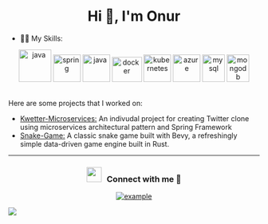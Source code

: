 <h1 align="center">Hi 👋, I'm Onur</h1>


<!-- - 🔭 I’m currently studying **Software Engineering**
- 🤝 I’m currently learning **Golang**.
- 🌱 I’m currently looking for a **graduation internship**.
- ♟ We can play some games of **Chess** -->
- 🧑‍💻 My Skills:

<p align="center">
      <img src="https://www.vectorlogo.zone/logos/java/java-icon.svg" alt="java" width="65" height="65"/> 
      <img src="https://www.vectorlogo.zone/logos/springio/springio-icon.svg" alt="spring" width="55" height="55"/>
      <img src="https://www.vectorlogo.zone/logos/reactjs/reactjs-icon.svg" alt="java" width="55" height="55"/>
      <img src="https://www.vectorlogo.zone/logos/docker/docker-official.svg" alt="docker" width="60" height="50"/>
      <img src="https://www.vectorlogo.zone/logos/kubernetes/kubernetes-icon.svg" alt="kubernetes" width="55" height="55"/>
      <img src="https://www.vectorlogo.zone/logos/microsoft_azure/microsoft_azure-icon.svg" alt="azure" width="55" height="55"/>
      <img src="https://www.vectorlogo.zone/logos/mysql/mysql-icon.svg" alt="mysql" width="45" height="55"/>
      <img src="https://www.vectorlogo.zone/logos/mongodb/mongodb-icon.svg" alt="mongodb" width="45" height="55"/>
</p>

<br>
Here are some projects that I worked on:

- [Kwetter-Microservices:](https://github.com/oererenn/kwetter-microservices) An indivudal project for creating Twitter clone using microservices architectural pattern and Spring Framework
- [Snake-Game:](https://github.com/oererenn/bevy-snake) A classic snake game built with Bevy, a refreshingly simple data-driven game engine built in Rust. 

---

<h3 align="center" > <img src="https://media.giphy.com/media/iY8CRBdQXODJSCERIr/giphy.gif" width="30" height="30" style="margin-right: 10px;">Connect with me 🤝 </h3>

<div style="margin-top:10px" align="center">
  <div>
   <a href="https://linkedin.com/in/oereren" target="_blank">
      <img src="https://img.shields.io/badge/Linked%20In-0A66C2.svg?style=for-the-badge&logo=linkedin&logoColor=white" alt="example"/>
    </a>
  </div>
</div>


![](https://komarev.com/ghpvc/?username=oererenn&color=brightgreen)
